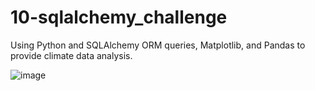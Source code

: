 # 10-sqlalchemy_challenge

Using Python and SQLAlchemy ORM queries, Matplotlib, and Pandas to provide climate data analysis. 

![image](https://github.com/sambarbeyy/10-sqlalchemy_challenge/assets/135924263/ecc5a299-c6a6-4e83-9b4b-795fec4e4eaa)

